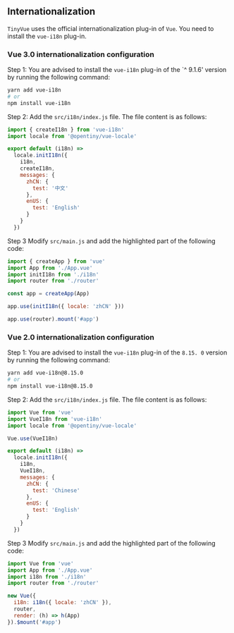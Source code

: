 ## Internationalization

`TinyVue` uses the official internationalization plug-in of `Vue`. You need to install the `vue-i18n` plug-in.

### Vue 3.0 internationalization configuration

Step 1: You are advised to install the `vue-i18n` plug-in of the `^ 9.1.6' version by running the following command:

```bash
yarn add vue-i18n
# or
npm install vue-i18n
```

Step 2: Add the `src/i18n/index.js` file. The file content is as follows:

```js
import { createI18n } from 'vue-i18n'
import locale from '@opentiny/vue-locale'

export default (i18n) =>
  locale.initI18n({
    i18n,
    createI18n,
    messages: {
      zhCN: {
        test: '中文'
      },
      enUS: {
        test: 'English'
      }
    }
  })
```

Step 3 Modify `src/main.js` and add the highlighted part of the following code:

```js {3,8}
import { createApp } from 'vue'
import App from './App.vue'
import initI18n from './i18n'
import router from './router'

const app = createApp(App)

app.use(initI18n({ locale: 'zhCN' }))

app.use(router).mount('#app')
```

### Vue 2.0 internationalization configuration

Step 1: You are advised to install the `vue-i18n` plug-in of the `8.15. 0` version by running the following command:

```bash
yarn add vue-i18n@8.15.0
# or
npm install vue-i18n@8.15.0
```

Step 2: Add the `src/i18n/index.js` file. The file content is as follows:

```js
import Vue from 'vue'
import VueI18n from 'vue-i18n'
import locale from '@opentiny/vue-locale'

Vue.use(VueI18n)

export default (i18n) =>
  locale.initI18n({
    i18n,
    VueI18n,
    messages: {
      zhCN: {
        test: 'Chinese'
      },
      enUS: {
        test: 'English'
      }
    }
  })
```

Step 3 Modify `src/main.js` and add the highlighted part of the following code:

```js {3,7}
import Vue from 'vue'
import App from './App.vue'
import i18n from './i18n'
import router from './router'

new Vue({
  i18n: i18n({ locale: 'zhCN' }),
  router,
  render: (h) => h(App)
}).$mount('#app')
```
